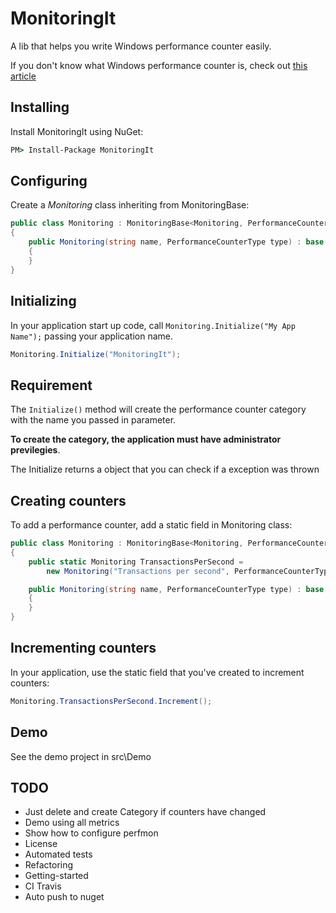 MonitoringIt
================================

A lib that helps you write Windows performance counter easily.

If you don't know what Windows performance counter is, check out [this article](http://www.codeproject.com/Articles/8590/An-Introduction-To-Performance-Counters)

Installing
---------------

Install MonitoringIt using NuGet:

```bat
PM> Install-Package MonitoringIt
```

Configuring
---------------

Create a *Monitoring* class inheriting from MonitoringBase:

```csharp
public class Monitoring : MonitoringBase<Monitoring, PerformanceCounterType>
{
    public Monitoring(string name, PerformanceCounterType type) : base(name, type)
    {
    }
}
```

Initializing
---------------

In your application start up code, call <code>Monitoring.Initialize("My App Name");</code> passing your application name.

```csharp
Monitoring.Initialize("MonitoringIt");
```

Requirement
---------------

The <code>Initialize()</code> method will create the performance counter category with the name you passed in parameter.

**To create the category, the application must have administrator previlegies**.

The Initialize returns a object that you can check if a exception was thrown

Creating counters
---------------

To add a performance counter, add a static field in Monitoring class:

```csharp
public class Monitoring : MonitoringBase<Monitoring, PerformanceCounterType>
{
    public static Monitoring TransactionsPerSecond =
        new Monitoring("Transactions per second", PerformanceCounterType.RateOfCountsPerSecond32);

    public Monitoring(string name, PerformanceCounterType type) : base(name, type)
    {
    }
}
```

Incrementing counters
---------------

In your application, use the static field that you've created to increment counters:

```csharp
Monitoring.TransactionsPerSecond.Increment();
```

Demo
---------------

See the demo project in src\Demo

TODO
--------------------------------

* Just delete and create Category if counters have changed
* Demo using all metrics
* Show how to configure perfmon
* License
* Automated tests
* Refactoring
* Getting-started
* CI Travis
* Auto push to nuget
